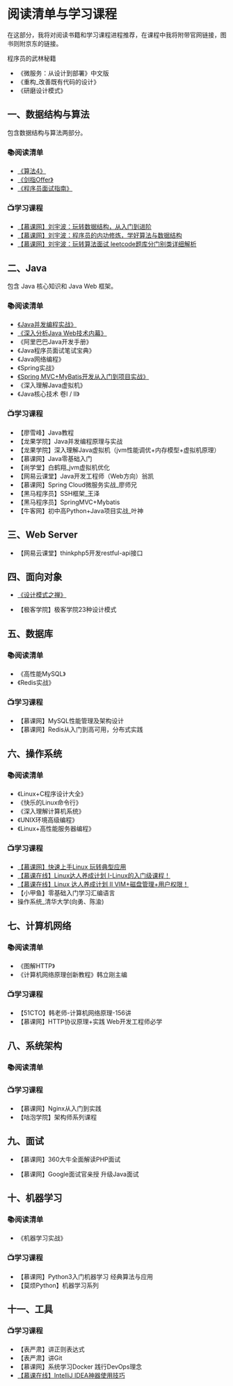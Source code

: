 # 阅读清单与学习课程

在这部分，我将对阅读书籍和学习课程进程推荐，在课程中我将附带官网链接，图书则附京东的链接。





程序员的武林秘籍

- 《微服务：从设计到部署》中文版
- 《重构_改善既有代码的设计》
- 《研磨设计模式》



## 一、数据结构与算法

包含数据结构与算法两部分。

### :books:阅读清单

- [《算法4》](https://item.jd.com/11098789.html)
- [《剑指Offer》](https://item.jd.com/12163054.html)
- [《程序员面试指南》](https://item.jd.com/11770838.html)

### :tv:学习课程

- [【慕课网】刘宇波：玩转数据结构，从入门到进阶](https://coding.imooc.com/class/207.html)
- [【慕课网】刘宇波：程序员的内功修炼，学好算法与数据结构](https://coding.imooc.com/class/71.html)
- [【慕课网】刘宇波：玩转算法面试 leetcode题库分门别类详细解析](https://coding.imooc.com/class/82.html)





## 二、Java

包含 Java 核心知识和 Java Web 框架。

### :books:阅读清单

- [《Java并发编程实战》](https://item.jd.com/10922250.html) 
- [《深入分析Java Web技术内幕》](https://item.jd.com/11520670.html)
- 《阿里巴巴Java开发手册》
- 《Java程序员面试笔试宝典》
- 《Java网络编程》
- 《Spring实战》
- [《Spring MVC+MyBatis开发从入门到项目实战》](https://item.jd.com/12308496.html)
- 《深入理解Java虚拟机》
- 《Java核心技术 卷Ⅰ / Ⅱ》

### :tv:学习课程

- 【廖雪峰】Java教程
- 【龙果学院】Java并发编程原理与实战
- 【龙果学院】深入理解Java虚拟机（jvm性能调优+内存模型+虚拟机原理）
- 【慕课网】Java零基础入门
- 【尚学堂】白鹤翔_jvm虚拟机优化
- 【网易云课堂】Java开发工程师（Web方向）翁凯
- 【慕课网】Spring Cloud微服务实战_廖师兄
- 【黑马程序员】SSH框架_王泽
- 【黑马程序员】SpringMVC+Mybatis
- 【牛客网】初中高Python+Java项目实战_叶神



## 三、Web Server

- 【网易云课堂】thinkphp5开发restful-api接口



## 四、面向对象

- [《设计模式之禅》](https://item.jd.com/11414555.html)

- 【极客学院】极客学院23种设计模式



## 五、数据库

### :books:阅读清单

- 《高性能MySQL》
- 《Redis实战》

### :tv:学习课程

- 【慕课网】MySQL性能管理及架构设计
- 【慕课网】Redis从入门到高可用，分布式实践



## 六、操作系统

### :books:阅读清单

- 《Linux+C程序设计大全》
- 《快乐的Linux命令行》
- 《深入理解计算机系统》
- 《UNIX环境高级编程》
- 《Linux+高性能服务器编程》

### :tv:学习课程

- [【慕课网】快速上手Linux 玩转典型应用](https://coding.imooc.com/class/154.html)
- [【慕课在线】Linux达人养成计划 I-Linux的入门级课程！](https://www.imooc.com/learn/175)
- [【慕课在线】Linux 达人养成计划 II VIM+磁盘管理+用户权限！](https://www.imooc.com/learn/111)
- 【小甲鱼】零基础入门学习汇编语言
- 操作系统_清华大学(向勇、陈渝)



## 七、计算机网络

### :books:阅读清单

- 《图解HTTP》
- 《计算机网络原理创新教程》韩立刚主编

### :tv:学习课程

- 【51CTO】韩老师-计算机网络原理-156讲
- 【慕课网】HTTP协议原理+实践 Web开发工程师必学





## 八、系统架构

### :books:阅读清单

### :tv:学习课程

- 【慕课网】Nginx从入门到实践
- 【咕泡学院】架构师系列课程



## 九、面试

- 【慕课网】360大牛全面解读PHP面试

- 【慕课网】Google面试官亲授 升级Java面试



## 十、机器学习

### :books:阅读清单

- 《机器学习实战》

### :tv:学习课程

- 【慕课网】Python3入门机器学习 经典算法与应用
- 【莫烦Python】机器学习系列



## 十一、工具

### :tv:学习课程

- 【表严肃】讲正则表达式
- 【表严肃】讲Git
- 【慕课网】系统学习Docker 践行DevOps理念
- [【慕课在线】IntelliJ IDEA神器使用技巧](https://www.imooc.com/learn/924)

